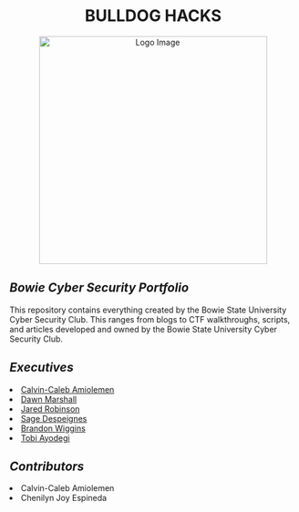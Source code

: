 <h1 align="center">BULLDOG HACKS</h1>

<p align="center">
  <img src="https://github.com/user-attachments/assets/c2251d29-40c6-45f4-af5c-0d46f5f04a10" alt="Logo Image" width="400" />
</p>

<h2 align="left"><i>Bowie Cyber Security Portfolio</i></h3>
This repository contains everything created by the Bowie State University Cyber Security Club. This ranges from blogs to CTF walkthroughs, scripts, and articles developed and owned by the Bowie State University Cyber Security Club.

<h2 align="left"><i>Executives</i></h3>
<li><a href="https://www.linkedin.com/in/calvincaleb/">Calvin-Caleb Amiolemen</a></li>
<li><a href="https://www.linkedin.com/in/dawnmarshall00/">Dawn Marshall</a></li>
<li><a href="https://www.linkedin.com/in/jared-robinson1/">Jared Robinson</a></li>
<li><a href="https://www.linkedin.com/in/sage-despeignes/">Sage Despeignes</a></li>
<li><a href="https://www.linkedin.com/in/brandon-wiggins-812701193/">Brandon Wiggins</a></li>
<li><a href="https://www.linkedin.com/in/tobi-ayodeji-9abb51265/">Tobi Ayodegi</a></li>

<h2 align="left"><i>Contributors</i></h3>
<li>Calvin-Caleb Amiolemen</li>
<li>Chenilyn Joy Espineda</li>
